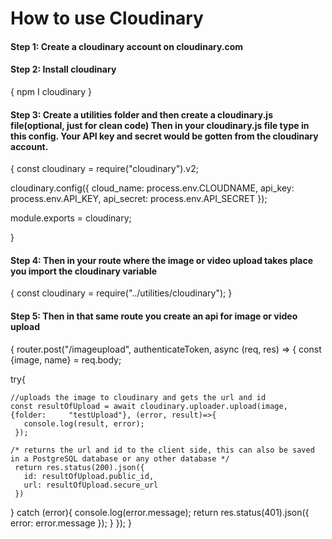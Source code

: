 # How to use Cloudinary

<h4>Step 1: Create a cloudinary account on cloudinary.com</h4>

<h4>Step 2: Install cloudinary</h4>
 
{
  npm I cloudinary
}
 
<h4>Step 3: Create a utilities folder and then create a cloudinary.js file(optional, just for clean code)
Then in your cloudinary.js file type in this config. Your API key and secret would be gotten from the cloudinary account.</h4>
 
{
  const cloudinary = require("cloudinary").v2;
 
cloudinary.config({
    cloud_name: process.env.CLOUDNAME,
    api_key: process.env.API_KEY,
    api_secret: process.env.API_SECRET
});
 
module.exports = cloudinary;
 
}
 
<h4>Step 4: Then in your route where the image or video upload takes place you import the cloudinary variable</h4>
 
{
  const cloudinary = require("../utilities/cloudinary");
}
 
<h4>Step 5: Then in that same route you create an api for image or video upload</h4>
 
{
  router.post("/imageupload", authenticateToken, async (req, res) => {
    const {image, name} = req.body;
 
  try{
 
    //uploads the image to cloudinary and gets the url and id
    const resultOfUpload = await cloudinary.uploader.upload(image, {folder:     "testUpload"}, (error, result)=>{
       console.log(result, error);
     });
 
    /* returns the url and id to the client side, this can also be saved in a PostgreSQL database or any other database */
     return res.status(200).json({
       id: resultOfUpload.public_id,
       url: resultOfUpload.secure_url
     })
 
  } catch (error){
    console.log(error.message);
    return res.status(401).json({ error: error.message });
  }
});
}
